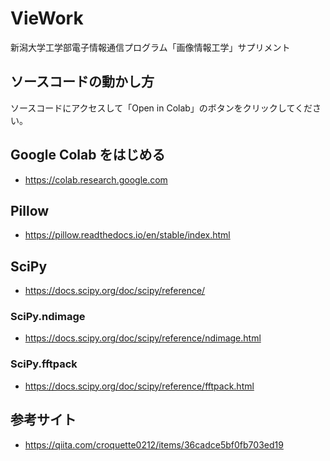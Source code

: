 # VieWork
新潟大学工学部電子情報通信プログラム「画像情報工学」サプリメント

## ソースコードの動かし方
ソースコードにアクセスして「Open in Colab」のボタンをクリックしてください。

## Google Colab をはじめる
- https://colab.research.google.com

## Pillow
- https://pillow.readthedocs.io/en/stable/index.html

## SciPy
- https://docs.scipy.org/doc/scipy/reference/

### SciPy.ndimage 
- https://docs.scipy.org/doc/scipy/reference/ndimage.html

### SciPy.fftpack
- https://docs.scipy.org/doc/scipy/reference/fftpack.html

## 参考サイト
- https://qiita.com/croquette0212/items/36cadce5bf0fb703ed19
